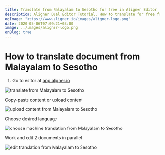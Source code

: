 ```yaml
---
title: Translate from Malayalam to Sesotho for free in Aligner Editor
description: Aligner Dual Editor Tutorial. How to translate for free from Malayalam to Sesotho. Aligner is multilingual document management platform. 
ogImage: "https://www.aligner.io/images/aligner-logo.png"
date: 2020-05-06T07:09:21+03:00
image: ../images/aligner-logo.png
onBlog: true
---
```


# How to translate document from Malayalam to Sesotho

1. Go to editor at [app.aligner.io](https://app.aligner.io "Aligner App web page")

![translate from Malayalam to Sesotho](../aligner-blank-editor.png "translate from Malayalam to Sesotho")

Copy-paste content or upload content

![upload content from Malayalam to Sesotho](../aligner-uploaded-document.png "upload content from Malayalam to Sesotho")

Choose desired language

![choose machine translation from Malayalam to Sesotho](../aligner-language-dropdown.png "choose machine translation from Malayalam to Sesotho")

Work and edit 2 documents in parallel

![edit translation from Malayalam to Sesotho](../aligner-double-sitded-editor.png "edit translation from Malayalam to Sesotho")

